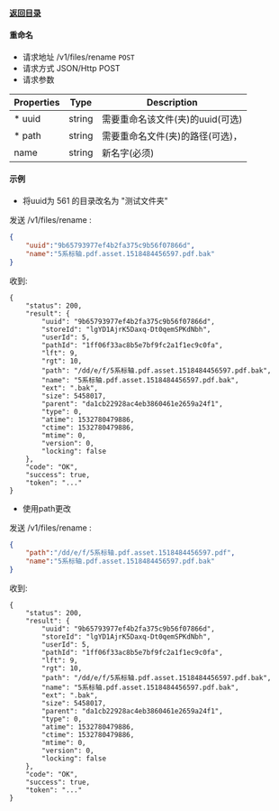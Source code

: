 #### [返回目录](../../)

#### 重命名

* 请求地址 /v1/files/rename ```POST```
* 请求方式 JSON/Http POST
* 请求参数

| Properties     |  Type  | Description                                          |
|----------------|--------|------------------------------------------------------|
| * uuid         | string | 需要重命名该文件(夹)的uuid(可选)               |
| * path         | string | 需要重命名文件(夹)的路径(可选)，                 |
|   name         | string | 新名字(必须)                             |



#### 示例

* 将uuid为 561 的目录改名为 "测试文件夹"

发送 /v1/files/rename :
```json
{
	"uuid":"9b65793977ef4b2fa375c9b56f07866d",
	"name":"5系标轴.pdf.asset.1518484456597.pdf.bak"
}
```
收到:
```
{
    "status": 200,
    "result": {
        "uuid": "9b65793977ef4b2fa375c9b56f07866d",
        "storeId": "lgYD1AjrK5Daxq-Dt0qemSPKdNbh",
        "userId": 5,
        "pathId": "1ff06f33ac8b5e7bf9fc2a1f1ec9c0fa",
        "lft": 9,
        "rgt": 10,
        "path": "/dd/e/f/5系标轴.pdf.asset.1518484456597.pdf.bak",
        "name": "5系标轴.pdf.asset.1518484456597.pdf.bak",
        "ext": ".bak",
        "size": 5458017,
        "parent": "da1cb22928ac4eb3860461e2659a24f1",
        "type": 0,
        "atime": 1532780479886,
        "ctime": 1532780479886,
        "mtime": 0,
        "version": 0,
        "locking": false
    },
    "code": "OK",
    "success": true,
    "token": "..."
}
```

*  使用path更改

发送 /v1/files/rename :
```json
{
	"path":"/dd/e/f/5系标轴.pdf.asset.1518484456597.pdf",
	"name":"5系标轴.pdf.asset.1518484456597.pdf.bak"
}
```
收到:
```
{
    "status": 200,
    "result": {
        "uuid": "9b65793977ef4b2fa375c9b56f07866d",
        "storeId": "lgYD1AjrK5Daxq-Dt0qemSPKdNbh",
        "userId": 5,
        "pathId": "1ff06f33ac8b5e7bf9fc2a1f1ec9c0fa",
        "lft": 9,
        "rgt": 10,
        "path": "/dd/e/f/5系标轴.pdf.asset.1518484456597.pdf.bak",
        "name": "5系标轴.pdf.asset.1518484456597.pdf.bak",
        "ext": ".bak",
        "size": 5458017,
        "parent": "da1cb22928ac4eb3860461e2659a24f1",
        "type": 0,
        "atime": 1532780479886,
        "ctime": 1532780479886,
        "mtime": 0,
        "version": 0,
        "locking": false
    },
    "code": "OK",
    "success": true,
    "token": "..."
}
```
